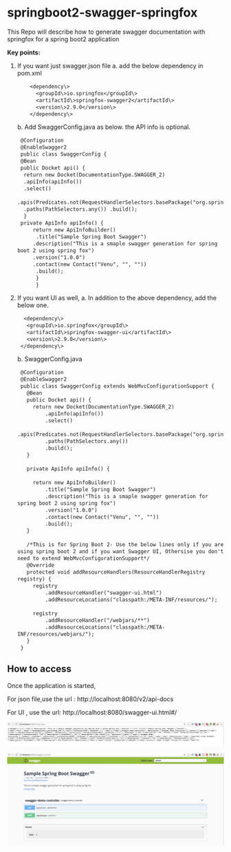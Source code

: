 # springboot2-swagger-springfox
This Repo will describe how to generate swagger documentation with springfox for a spring boot2 application

**Key points:**

 1. If you want just swagger.json file
		 a.  add the below dependency in pom.xml

		    <dependency\>
			  <groupId\>io.springfox</groupId\>
			  <artifactId\>springfox-swagger2</artifactId\>
			  <version\>2.9.0</version\>
			</dependency\>
	b. Add SwaggerConfig.java as below. the API info is optional.


		 @Configuration
		 @EnableSwagger2
		 public class SwaggerConfig {
		 @Bean
		 public Docket api() {
		  return new Docket(DocumentationType.SWAGGER_2)
		  .apiInfo(apiInfo())
		  .select()
		  .apis(Predicates.not(RequestHandlerSelectors.basePackage("org.springframework.boot")))
		  .paths(PathSelectors.any()) .build();
		  }
		 private ApiInfo apiInfo() {
			 return new ApiInfoBuilder()
			  .title("Sample Spring Boot Swagger")
			 .description("This is a smaple swagger generation for spring boot 2 using spring fox")
			 .version("1.0.0")
			 .contact(new Contact("Venu", "", ""))
			  .build();
			  }
			  }
2. If you want UI as well,
	a. In addition to the above dependency, add the below one.

	     <dependency\>
	      <groupId\>io.springfox</groupId\>
	      <artifactId\>springfox-swagger-ui</artifactId\>
	      <version\>2.9.0</version\>
	    </dependency\>
	b. SwaggerConfig.java


		@Configuration
		@EnableSwagger2
		public class SwaggerConfig extends WebMvcConfigurationSupport {
		  @Bean
		  public Docket api() {
		    return new Docket(DocumentationType.SWAGGER_2)
		        .apiInfo(apiInfo())
		        .select()
		        .apis(Predicates.not(RequestHandlerSelectors.basePackage("org.springframework.boot")))
		        .paths(PathSelectors.any())
		        .build();
		  }

		  private ApiInfo apiInfo() {

		    return new ApiInfoBuilder()
		        .title("Sample Spring Boot Swagger")
		        .description("This is a smaple swagger generation for spring boot 2 using spring fox")
		        .version("1.0.0")
		        .contact(new Contact("Venu", "", ""))
		        .build();
		  }

		  /*This is for Spring Boot 2- Use the below lines only if you are using spring boot 2 and if you want Swagger UI, Othersise you don't need to extend WebMvcConfigurationSupport*/
		  @Override
		  protected void addResourceHandlers(ResourceHandlerRegistry registry) {
		    registry
		        .addResourceHandler("swagger-ui.html")
		        .addResourceLocations("classpath:/META-INF/resources/");

		    registry
		        .addResourceHandler("/webjars/**")
		        .addResourceLocations("classpath:/META-INF/resources/webjars/");
		  }
		}


## How to access
Once the application is started,

For json file,use the url : http://localhost:8080/v2/api-docs

For UI , use the url: http://localhost:8080/swagger-ui.html#/

![Alt text](https://github.com/venugunji/springboot2-swagger-springfox/blob/master/src/main/resources/jsonscreenshot.png?raw=true "Json")

![Alt text](https://github.com/venugunji/springboot2-swagger-springfox/blob/master/src/main/resources/swaggerUI.png?raw=true "UI")

